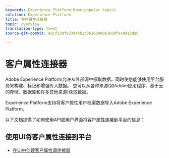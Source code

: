 ```yaml
---
keywords: Experience Platform;home;popular topics
solution: Experience Platform
title: 客户属性连接器
topic: overview
translation-type: tm+mt
source-git-commit: e81f138f933d4bb2c36260480e360dfacd412da0

---
```



# 客户属性连接器

Adobe Experience Platform允许从外部源中摄取数据，同时使您能够使用平台服务来构建、标记和增强传入数据。 您可以从各种来源(如Adobe应用程序、基于云的存储、数据库和许多其他来源)获取数据。

Experience Platform支持将客户属性用户档案数据导入Adobe Experience Platform。

以下文档提供了如何使用API或用户界面将客户属性连接到平台的信息：

## 使用UI将客户属性连接到平台

- [在UI中创建客户属性源连接器](../../tutorials/ui/create/adobe-applications/customer-attributes.md)
